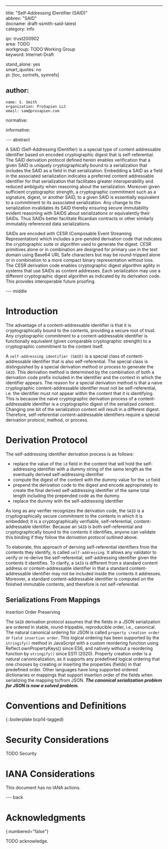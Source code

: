---

title: "Self-Addressing IDentifier (SAID)"  
abbrev: "SAID"  
docname: draft-ssmith-said-latest  
category: info  

ipr: trust200902  
area: TODO  
workgroup: TODO Working Group  
keyword: Internet-Draft  

stand_alone: yes  
smart_quotes: no  
pi: [toc, sortrefs, symrefs]  

author:  
 -  
    name: S. Smith  
    organization: ProSapien LLC  
    email: sam@prosapien.com  

normative:  

informative:  


--- abstract 

A SAID (Self-Addressing IDentifier) is a special type of content addressable identifier based on encoded cryptographic digest that is self-referential. The SAID derivation protocol defined herein enables verification that a given SAID is uniquely cryptographically bound to a serialization that includes the SAID as a field in that serialization. Embedding a SAID as a field in the associated serialization indicates a preferred content addressable identifier for that serialization that facilitates greater interoperability and reduced ambiguity when reasoning about the serialization. Moreover given sufficient cryptographic strength, a cryptographic commitment such as a signature, digest, or another SAID, to a given SAID is essentially equivalent to a commitment to its associated serialization. Any change to the serialization invalidates its SAID thereby ensuring secure immutability evident reasoning with SAIDS about serializations or equivalently their SAIDs. Thus SAIDs better facilitate Ricardian contracts or other similarly immutably referenced data serializations. 

SAIDs are encoded with CESR (Composable Event Streaming Representation) which includes a pre-pended derivation code that indicates the cryptographic suite or algorithm used to generate the digest. CESR primitives alone or in combination are designed for primary use in the text domain using Base64 URL Safe characters but may be round-tripped alone or in combination to a more compact binary representation without loss. The CESR derivation code enables cryptographic digest algorithm agility in systems that use SAIDs as content addresses. Each serialization may use a different cryptographic digest algorithm as indicated by its derivation code. This provides interoperable future proofing.



--- middle 

# Introduction

The advantage of a content-addressable identifier is that it is cryptographically bound to the contents, providing a secure root of trust. Any cryptographic commitment to a content-addressable identifier is functionally equivalent (given comparable cryptographic strength) to a cryptographic commitment to the content itself. 

A `self-addressing identifier (SAID)` is a special class of content-addressable identifier that is also self-referential. The special class is distinguished by a special derivation method or process to generate the `SAID`. This derivation method is determined by the combination of both a derivation code prefix included in the identifier and the context in which the identifier appears. The reason for a special derivation method is that a naive cryptographic content-addressable identifier must not be self-referential, i.e. the identifier must not appear within the content that it is identifying. This is because the naive cryptographic derivation process of a content-addressable identifier is a cryptographic digest of the serialized content. Changing one bit of the serialization content will result in a different digest. Therefore, self-referential content-addressable identifiers require a special derivation protocol, method, or process. 

# Derivation Protocol


The self-addressing identifier derivation process is as follows:

- replace the value of the `id` field in the content that will hold the self-addressing identifier with a dummy string of the same length as the eventually derived self-addressing identifier
- compute the digest of the content with the dummy value for the `id` field
- prepend the derivation code to the digest and encode appropriately to create the final derived self-addressing identifier of the same total length including the prepended code as the dummy.
- replace the dummy with the self-addressing identifier

As long as any verifier recognizes the derivation code, the `SAID` is a cryptographically secure commitment to the contents in which it is embedded; it is a cryptographically verifiable, self-referential, content-addressable identifier. Because an `SAID` is both self-referential and cryptographically bound to the contents it identifies, anyone can validate this binding if they follow the _derivation protocol_ outlined above.


To elaborate, this approach of deriving self-referential identifiers from the contents they identify, is called `self-addressing`. It allows any validator to verify or re-derive the self-referential, self-addressing identifier given the contents it identifies. To clarify, a `SAID` is different from a standard content address or content-addressable identifier in that a standard content-addressable identifier may not be included inside the contents it addresses. Moreover, a standard content-addressable identifier is computed on the finished immutable contents, and therefore is not self-referential.  

## Serializations From Mappings
Insertion Order Preserving

The `SAID` derivation protocol assumes that the fields in a JSON serialization are ordered in stable, round-trippable, reproducible order, i.e., canonical. The natural canonical ordering for JSON is called `property creation order` or `field insertion order`. This logical ordering has been supported by the `stringify()` method in JavaScript with a custom reordering function using Reflect.ownPropertyKeys() since ES6, and natively without a reordering function by `stringify()` since ES11 (2020). Property creation order is a natural canonicalization, as it supports any predefined logical ordering that one chooses by creating or inserting the properties (fields) in that predefined order. Other languages have long supported ordered dictionaries or mappings that support insertion order of the fields when serializing the mapping to/from JSON. ***The canonical serialization problem for JSON is now a solved problem.***  


# Conventions and Definitions

{::boilerplate bcp14-tagged}


# Security Considerations

TODO Security


# IANA Considerations

This document has no IANA actions.


--- back

# Acknowledgments
{:numbered="false"}

TODO acknowledge.
